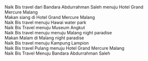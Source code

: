 Naik Bis travel dari Bandara Abdurrahman Saleh menuju Hotel Grand Mercure Malang <br>
Makan siang di Hotel Grand Mercure Malang <br>
Naik Bis travel	menuju Hawai water park <br>
Naik Bis Travel menuju Museum Angkut <br>
Naik Bis travel menuju menuju Malang night paradise <br>
Makan Malam di Malang night paradise <br>
Naik Bis travel menuju Kampung Lampion <br>
Naik Bis travel Pulang menuju Hotel Grand Mercure Malang <br>
Naik Bis Travel Menuju Bandara Abdurrahman Saleh <br>
